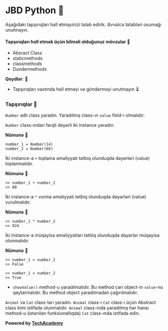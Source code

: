 # JBD Python  :snake:

Aşağıdakı tapşırıqları həll etməyinizi tələb edirik. Əvvəlcə tələbləri oxumağı unutmayın.
#### Tapşırıqları həll etmək üçün bilməli olduğunuz mövzular :brain:

* Absract Class
* staticmethods
* classmethods
* Dundermethods


**Qeydlər**: :pushpin:
* Tapşırıqları vaxtında həll etməyi və göndərməyi unutmayın :hourglass_flowing_sand:
### Tapşırıqlar :dart:

`Number` adlı class yaradın. Yaradılmış class-ın `value` field-i olmalıdır:

`Number` class-ından fərqli dəyərli iki instance yaradın.

**Nümunə** :bookmark_tabs:

    number_1 = Number(14)
    number_2 = Number(66)

İki instance-a `+` toplama əməliyyatı tətbiq olunduqda dəyərləri (value) toplanmalıdır.

**Nümunə** :bookmark_tabs:

    >> number_1 + number_2
    >> 80

İki instance-a `*` vurma əməliyyatı tətbiq olunduqda dəyərləri (value) vurulmalıdır.

**Nümunə** :bookmark_tabs:

    >> number_1 * number_2
    >> 924

İki instance-a müqayisə əməliyyatları tətbiq olunduqda dəyərlər müqayisə olunmalıdır.

**Nümunə** :bookmark_tabs:

    >> number_1 > number_2
    >> False

    >> number_1 < number_2
    >> True

* `showValue()` method-u yaradılmalıdır. Bu method cari object-in `value`-nu qaytarmalıdır. Bu method object yaradılmadan çağırılmalıdır.


`Animal` və `Cat` class-ları yaradın. `Animal` class-ı `Cat` class-ı üçün Abstract class kimi istifadə olunmalıdır. `Animal` class-ında yaradılmış hər hansı method-u (istənilən funksionallıqda) `Cat` class-ında istifadə edin.

**Powered by [TechAcademy](https://www.tech.edu.az/)**
